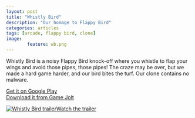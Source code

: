 ```yaml
---
layout: post
title: "Whistly Bird"
description: "Our homage to Flappy Bird"
categories: articles
tags: [arcade, flappy bird, clone]
image: 
        feature: wb.png
---
```

Whistly Bird is a noisy Flappy Bird knock-off where you whistle to flap your wings and avoid those pipes, those pipes! The craze may be over, but we made a hard game harder, and our bird bites the turf. Our clone contains no malware.

[Get it on Google Play](https://play.google.com/store/apps/details?id=com.oc.hummy.android)<br>
[Download it from Game Jolt](http://gamejolt.com/games/arcade/whistly-bird/29595/)

<a href="https://www.youtube.com/watch?v=b9J4DrBAoyI" target="_blank"><img src="https://i.ytimg.com/vi/b9J4DrBAoyI/mqdefault.jpg" 
alt="Whistly Bird trailer" />Watch the trailer</a>



